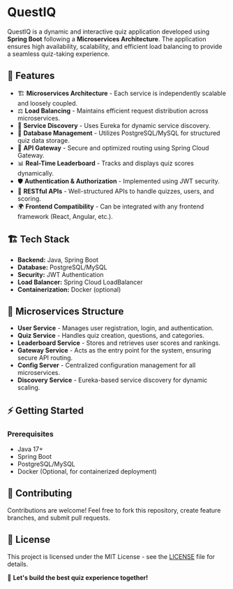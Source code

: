 # QuestIQ

QuestIQ is a dynamic and interactive quiz application developed using **Spring Boot** following a **Microservices Architecture**. The application ensures high availability, scalability, and efficient load balancing to provide a seamless quiz-taking experience.

## 🎯 Features
- 🏗 **Microservices Architecture** - Each service is independently scalable and loosely coupled.
- ⚖ **Load Balancing** - Maintains efficient request distribution across microservices.
- 🔄 **Service Discovery** - Uses Eureka for dynamic service discovery.
- 💾 **Database Management** - Utilizes PostgreSQL/MySQL for structured quiz data storage.
- 🔗 **API Gateway** - Secure and optimized routing using Spring Cloud Gateway.
- 📊 **Real-Time Leaderboard** - Tracks and displays quiz scores dynamically.
- 🛡 **Authentication & Authorization** - Implemented using JWT security.
- 📡 **RESTful APIs** - Well-structured APIs to handle quizzes, users, and scoring.
- 🌍 **Frontend Compatibility** - Can be integrated with any frontend framework (React, Angular, etc.).

## 🏗 Tech Stack
- **Backend:** Java, Spring Boot
- **Database:** PostgreSQL/MySQL
- **Security:** JWT Authentication
- **Load Balancer:** Spring Cloud LoadBalancer
- **Containerization:** Docker (optional)

## 📂 Microservices Structure
- **User Service** - Manages user registration, login, and authentication.
- **Quiz Service** - Handles quiz creation, questions, and categories.
- **Leaderboard Service** - Stores and retrieves user scores and rankings.
- **Gateway Service** - Acts as the entry point for the system, ensuring secure API routing.
- **Config Server** - Centralized configuration management for all microservices.
- **Discovery Service** - Eureka-based service discovery for dynamic scaling.

## ⚡ Getting Started
### Prerequisites
- Java 17+
- Spring Boot
- PostgreSQL/MySQL
- Docker (Optional, for containerized deployment)


## 🤝 Contributing
Contributions are welcome! Feel free to fork this repository, create feature branches, and submit pull requests.

## 📜 License
This project is licensed under the MIT License - see the [LICENSE](LICENSE) file for details.

🚀 **Let's build the best quiz experience together!**
